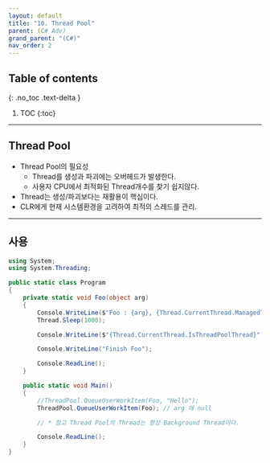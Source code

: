 ```yaml
---
layout: default
title: "10. Thread Pool"
parent: (C# Adv)
grand_parent: "(C#)"
nav_order: 2
---
```


## Table of contents
{: .no_toc .text-delta }

1. TOC
{:toc}

---

## Thread Pool

* Thread Pool의 필요성
    * Thread를 생성과 파괴에는 오버헤드가 발생한다.
    * 사용자 CPU에서 최적화된 Thread개수를 찾기 쉽지않다.
* Thread는 생성/파괴보다는 재활용이 핵심이다.
* CLR에게 현재 시스템환경을 고려하여 최적의 스레드를 관리.

---

## 사용

```csharp
using System;
using System.Threading;

public static class Program
{
    private static void Foo(object arg)
    {
        Console.WriteLine($"Foo : {arg}, {Thread.CurrentThread.ManagedThreadId}");
        Thread.Sleep(1000);

        Console.WriteLine($"{Thread.CurrentThread.IsThreadPoolThread}");

        Console.WriteLine("Finish Foo");

        Console.ReadLine();
    }

    public static void Main()
    {
        //ThreadPool.QueueUserWorkItem(Foo, "Hello");
        ThreadPool.QueueUserWorkItem(Foo); // arg 에 null 

        // * 참고 Thread Pool의 Thread는 항상 Background Thread이다.

        Console.ReadLine();
    }
}
```
